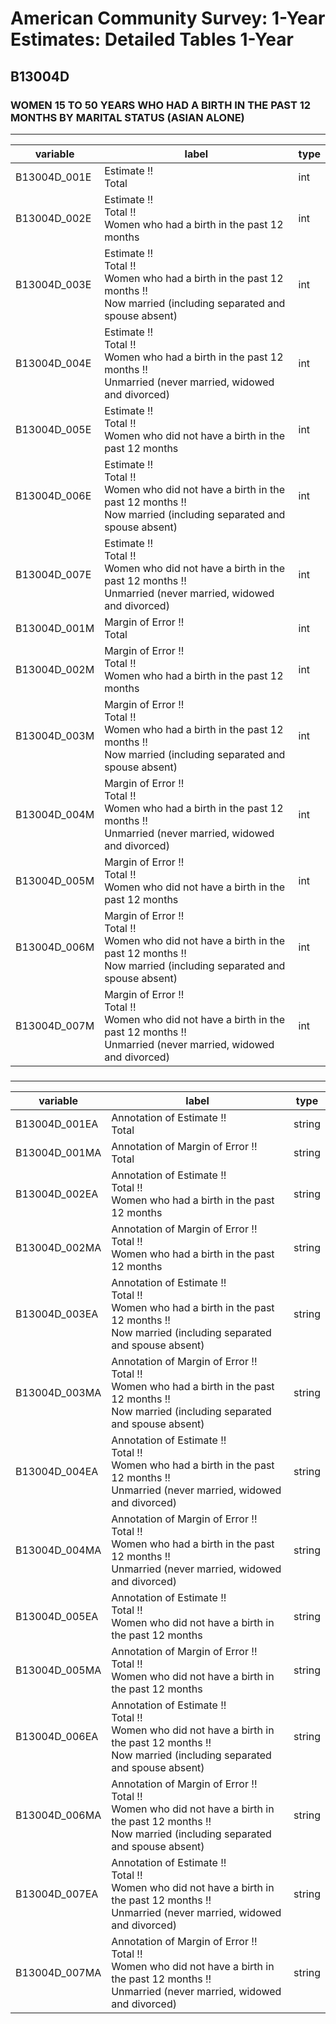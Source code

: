 # American Community Survey: 1-Year Estimates: Detailed Tables 1-Year

## B13004D

### WOMEN 15 TO 50 YEARS WHO HAD A BIRTH IN THE PAST 12 MONTHS BY MARITAL STATUS (ASIAN ALONE)

___

| variable | label | type |
| ----- | ----- | ----- |
| B13004D_001E | Estimate !!<br>Total | int |
| B13004D_002E | Estimate !!<br>Total !!<br>Women who had a birth in the past 12 months | int |
| B13004D_003E | Estimate !!<br>Total !!<br>Women who had a birth in the past 12 months !!<br>Now married (including separated and spouse absent) | int |
| B13004D_004E | Estimate !!<br>Total !!<br>Women who had a birth in the past 12 months !!<br>Unmarried (never married, widowed and divorced) | int |
| B13004D_005E | Estimate !!<br>Total !!<br>Women who did not have a birth in the past 12 months | int |
| B13004D_006E | Estimate !!<br>Total !!<br>Women who did not have a birth in the past 12 months !!<br>Now married (including separated and spouse absent) | int |
| B13004D_007E | Estimate !!<br>Total !!<br>Women who did not have a birth in the past 12 months !!<br>Unmarried (never married, widowed and divorced) | int |
| B13004D_001M | Margin of Error !!<br>Total | int |
| B13004D_002M | Margin of Error !!<br>Total !!<br>Women who had a birth in the past 12 months | int |
| B13004D_003M | Margin of Error !!<br>Total !!<br>Women who had a birth in the past 12 months !!<br>Now married (including separated and spouse absent) | int |
| B13004D_004M | Margin of Error !!<br>Total !!<br>Women who had a birth in the past 12 months !!<br>Unmarried (never married, widowed and divorced) | int |
| B13004D_005M | Margin of Error !!<br>Total !!<br>Women who did not have a birth in the past 12 months | int |
| B13004D_006M | Margin of Error !!<br>Total !!<br>Women who did not have a birth in the past 12 months !!<br>Now married (including separated and spouse absent) | int |
| B13004D_007M | Margin of Error !!<br>Total !!<br>Women who did not have a birth in the past 12 months !!<br>Unmarried (never married, widowed and divorced) | int |
### 

___

| variable | label | type |
| ----- | ----- | ----- |
| B13004D_001EA | Annotation of Estimate !!<br>Total | string |
| B13004D_001MA | Annotation of Margin of Error !!<br>Total | string |
| B13004D_002EA | Annotation of Estimate !!<br>Total !!<br>Women who had a birth in the past 12 months | string |
| B13004D_002MA | Annotation of Margin of Error !!<br>Total !!<br>Women who had a birth in the past 12 months | string |
| B13004D_003EA | Annotation of Estimate !!<br>Total !!<br>Women who had a birth in the past 12 months !!<br>Now married (including separated and spouse absent) | string |
| B13004D_003MA | Annotation of Margin of Error !!<br>Total !!<br>Women who had a birth in the past 12 months !!<br>Now married (including separated and spouse absent) | string |
| B13004D_004EA | Annotation of Estimate !!<br>Total !!<br>Women who had a birth in the past 12 months !!<br>Unmarried (never married, widowed and divorced) | string |
| B13004D_004MA | Annotation of Margin of Error !!<br>Total !!<br>Women who had a birth in the past 12 months !!<br>Unmarried (never married, widowed and divorced) | string |
| B13004D_005EA | Annotation of Estimate !!<br>Total !!<br>Women who did not have a birth in the past 12 months | string |
| B13004D_005MA | Annotation of Margin of Error !!<br>Total !!<br>Women who did not have a birth in the past 12 months | string |
| B13004D_006EA | Annotation of Estimate !!<br>Total !!<br>Women who did not have a birth in the past 12 months !!<br>Now married (including separated and spouse absent) | string |
| B13004D_006MA | Annotation of Margin of Error !!<br>Total !!<br>Women who did not have a birth in the past 12 months !!<br>Now married (including separated and spouse absent) | string |
| B13004D_007EA | Annotation of Estimate !!<br>Total !!<br>Women who did not have a birth in the past 12 months !!<br>Unmarried (never married, widowed and divorced) | string |
| B13004D_007MA | Annotation of Margin of Error !!<br>Total !!<br>Women who did not have a birth in the past 12 months !!<br>Unmarried (never married, widowed and divorced) | string |

